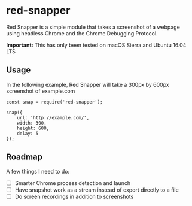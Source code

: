 # red-snapper

Red Snapper is a simple module that takes a screenshot of a webpage using
headless Chrome and the Chrome Debugging Protocol.

**Important:** This has only been tested on macOS Sierra and Ubuntu 16.04 LTS

## Usage

In the following example, Red Snapper will take a 300px by 600px screenshot of example.com

```
const snap = require('red-snapper');

snap({
	url: 'http://example.com/',
	width: 300,
	height: 600,
	delay: 5
});
```

## Roadmap

A few things I need to do:

- [ ] Smarter Chrome process detection and launch
- [ ] Have snapshot work as a stream instead of export directly to a file
- [ ] Do screen recordings in addition to screenshots
